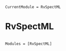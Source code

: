 ```@meta
CurrentModule = RvSpectML
```

# RvSpectML

```@index
```

```@autodocs
Modules = [RvSpectML]
```
